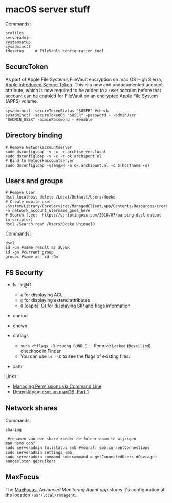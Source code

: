 macOS server stuff
==================

Commands:

    profiles
    serveradmin
    systemsetup
    sysadminctl
    fdesetup     # FileVault configuration tool

SecureToken
-----------

As part of Apple File System’s FileVault encryption on mac OS High Sierra, [Apple introduced Secure Token](https://derflounder.wordpress.com/2018/01/20/secure-token-and-filevault-on-apple-file-system/). This is a new and undocumented account attribute, which is now required to be added to a user account before that account can be enabled for FileVault on an encrypted Apple File System (APFS) volume. 

    sysadminctl -secureTokenStatus "$USER" #check
    sysadminctl -secureTokenOn "$USER" -password - -adminUser "$ADMIN_USER" -adminPassword - #enable



Directory binding
-----------------

    # Remove Networkaccountserver
    sudo dsconfigldap -v -x -r archiserver.local
    sudo dsconfigldap -v -x -r ok.archipunt.nl
    # Bind to Networkaccountserver
    sudo dsconfigldap -vsemgxN -a ok.archipunt.nl -c $(hostname -s)


Users and groups
----------------

    # Remove User
    dscl localhost delete /Local/Default/Users/doeke
    # Create mobile user
    /System/Library/CoreServices/ManagedClient.app/Contents/Resources/createmobileaccount -n network_account_username_goes_here
    # Search (see:  https://scriptingosx.com/2018/07/parsing-dscl-output-in-scripts/)
    dscl /Search read /Users/Doeke UniqueID

Commands:

    dscl
    id -un #same result as $USER
    id -gn #current group
    groups #same as `id -Gn`


FS Security
-----------

* ls -le@O
    - `e` for displaying ACL
    - `@` for displaying extend attributes
    - `O` (capital O) for displaying [SIP][] and flags information
* chmod
* chown
* chflags
  - `sudo chflags -R nouchg BUNDLE` -- Remove `Locked` (`Beveiligd`) checkbox in Finder
  - You can use `ls -lO` to see the flags of existing files.

* xattr

Links:

* [Managing Permissions via Command Line](http://www.peachpit.com/articles/article.aspx?p=1403238&seqNum=7).
* [Demystifying `root` on macOS, Part 1](https://scriptingosx.com/2018/04/demystifying-root-on-macos-part-1/)


Network shares
--------------

Commands: 

    sharing
    
     #renamen van een share zonder de folder-naam te wijzigen
    man nsmb.conf
    sudo serveradmin fullstatus smb #vooral: smb:currentConnections
    sudo serveradmin settings smb
    sudo serveradmin command smb:command = getConnectedUsers #Opvragen aangesloten gebruikers


MaxFocus
--------

The [MaxFocus'](https://www.solarwindsmsp.com/product/login "MSP Remote Management & Management") _Advanced Monitoring Agent.app_ stores it's configuration at the location `/usr/local/rmmagent`.

[SIP]:    https://support.apple.com/en-us/HT204899
